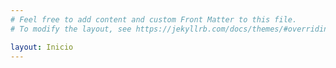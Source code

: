 ```yaml
---
# Feel free to add content and custom Front Matter to this file.
# To modify the layout, see https://jekyllrb.com/docs/themes/#overriding-theme-defaults

layout: Inicio
---
```

